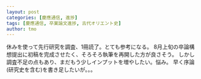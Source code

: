 ```yaml
---
layout: post
categories: [慶應通信, 進捗]
tags: [慶應通信, 卒業論文進捗, 古代オリエント史]
author: tmo
---
```

休みを使って先行研究を調査、1冊読了。とても参考になる。
8月上旬の卒論構想提出に初稿を完成させたく、そろそろ執筆を再開した方が良さそう。
しかし調査不足の点もあり、まだもう少しインプットを増やしたい。悩み。
早く序論(研究史を含む)を書き足したいが。。。
